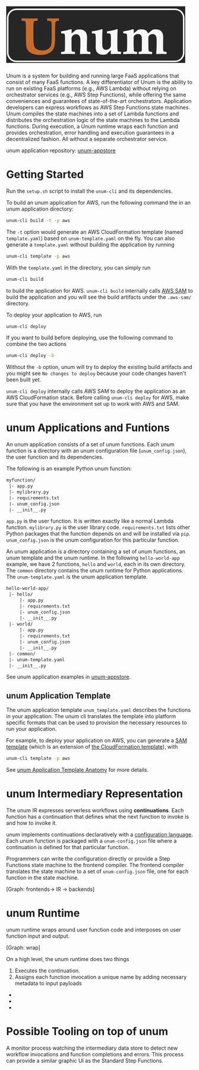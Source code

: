 # ![Unum](https://github.com/LedgeDash/unum/blob/main/docs/assets/logo.png "Unum Logo")

Unum is a system for building and running large FaaS applications that consist of many FaaS functions. A key differentiator of Unum is the ability to run on existing FaaS platforms (e.g., AWS Lambda) without relying on orchestrator services (e.g., AWS Step Functions), while offering the same conveniences and guarantees of state-of-the-art orchestrators. Application developers can express workflows as AWS Step Functions state machines. Unum compiles the state machines into a set of Lambda functions and distributes the orchestration logic of the state machines to the Lambda functions. During execution, a Unum runtime wraps each function and provides orchestration, error handling and execution guarantees in a decentralized fashion. All without a separate orchestrator service.

[//]: # (Unum supports all patterns from AWS Step Functions. Including: List here. What are the other orchestrators with additional patterns not covered by Step Functions?)

unum application repository:
[unum-appstore](https://github.com/LedgeDash/unum-appstore)

# Getting Started

Run the `setup.sh` script to install the `unum-cli` and its dependencies.

To build an unum application for AWS, run the following command the in an unum
application directory:

```bash
unum-cli build -t -p aws
```

The `-t` option would generate an AWS CloudFormation template (named
`template.yaml`) based on `unum-template.yaml` on the fly. You can also
generate a `template.yaml` without building the application by running

```bash
unum-cli template -p aws
```

With the `template.yaml` in the directory, you can simply run

```bash
unum-cli build
```

to build the application for AWS. `unum-cli build` internally calls [AWS SAM](https://docs.aws.amazon.com/serverless-application-model/latest/developerguide/what-is-sam.html) to build the application and you will see the build artifacts under the `.aws-sam/` directory.

To deploy your application to AWS, run

```bash
unum-cli deploy
```

If you want to build before deploying, use the following command to combine the two actions

```bash
unum-cli deploy -b
```

Without the `-b` option, unum will try to deploy the existing build artifacts
and you might see `No changes to deploy` because your code changes haven't
been built yet.

`unum-cli deploy` internally calls AWS SAM to deploy the application as an AWS CloudFormation stack. Before calling `unum-cli deploy` for AWS, make sure that you have the environment set up to work with AWS and SAM. 

# unum Applications and Funtions

An unum application consists of a set of unum functions. Each unum function is
a directory with an unum configuration file (`unum_config.json`), the user
function and its dependencies.

The following is an example Python unum function:

```
myfunction/
 |- app.py
 |- mylibrary.py
 |- requirements.txt
 |- unum_config.json
 |- __init__.py
```

`app.py` is the user function. It is written exactly like a normal Lambda
function. `mylibrary.py` is the user library code. `requirements.txt` lists
other Python packages that the function depends on and will be installed via
`pip`. `unum_config.json` is the unum configuration for this particular
function.

An unum application is a directory containing a set of unum functions, an unum
template and the unum runtime. In the following `hello-world-app` example, we
have 2 functions, `hello` and `world`, each in its own directory. The `common`
directory contains the unum runtime for Python applications. The
`unum-template.yaml` is the unum application template.

```
hello-world-app/
 |- hello/
     |- app.py
	 |- requirements.txt
	 |- unum_config.json
	 |- __init__.py
 |- world/
     |- app.py
	 |- requirements.txt
	 |- unum_config.json
	 |- __init__.py
 |- common/
 |- unum-template.yaml
 |- __init__.py
```

See unum application examples in [unum-appstore](https://github.com/LedgeDash/unum-appstore).

## unum Application Template

The unum application template `unum_template.yaml` describes the functions in
your application. The unum cli translates the template into platform specific
formats that can be used to provision the necessary resources to run your
application.

For example, to deploy your application on AWS, you can generate a [SAM
template](https://docs.aws.amazon.com/serverless-application-model/latest/developerguide/sam-specification-template-anatomy.html)
(which is an extension of [the CloudFormation
template](https://docs.aws.amazon.com/AWSCloudFormation/latest/UserGuide/template-guide.html)), with

```bash
unum-cli template -p aws
```

See [unum Application Template
Anatomy](https://github.com/LedgeDash/unum-compiler/blob/main/docs/template.md)
for more details.



# unum Intermediary Representation

The unum IR expresses serverless workflows using **continuations**. Each function has a continuation that defines what the next function to invoke is and how to invoke it.

unum implements continuations declaratively with a [configuration language](configuration-language). Each unum function is packaged with a `unum-config.json` file where a continuation is defined for that particular function.

Programmers can write the configuration directly or provide a Step Functions state machine to the frontend compiler. The frontend compiler translates the state machine to a set of `unum-config.json` file, one for each function in the state machine.

[Graph: frontends-> IR -> backends]

# unum Runtime

unum runtime wraps around user function code and interposes on user function input and output.

[Graph: wrap]

On a high level, the unum runtime does two things

1. Executes the continuation.
2. Assigns each function invocation a unique name by adding necessary metadata to input payloads



<!--Each unum function has an unum configuration file (`unum_config.json`). The-->
<!--unum runtime uses unum configs to decide what orchestration actions to take-->
<!--after user functions complete, that is whether to invoke a function, which-->
<!--function(s) to invoke, and with what input data.-->

<!--A unum configuration specifies the following information:-->

* <!--which function or functions to invoke next-->
* <!--how to process the user function's output-->
* <!--which function or functions to wait for before invoking the next function-->

<!--After the user function returns, the unum runtime executes the orchestration-->
<!--action based on the unum configuration. Each individual unum function carries-->
<!--out its share of orchestration actions without deligating back to a-->
<!--centralized coordinator service.-->

<!--See [unum Configuration
Language](https://github.com/LedgeDash/unum-compiler/blob/main/docs/configuration-language.md)-->
<!--for more details.-->

# Possible Tooling on top of unum

A monitor process watching the intermediary data store to detect new workflow invocations and function completions and errors. This process can provide a similar graphic UI as the Standard Step Functions.

